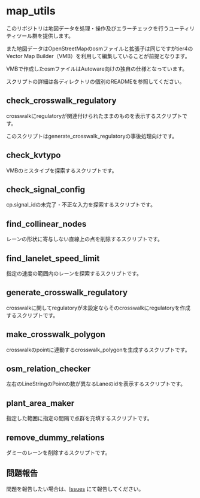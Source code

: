 # map_utils
このリポジトリは地図データを処理・操作及びエラーチェックを行うユーティリティツール群を提供します。

また地図データはOpenStreetMapのosmファイルと拡張子は同じですがtier4のVector Map Builder（VMB）を利用して編集していることが前提となります。

VMBで作成したosmファイルはAutoware向けの独自の仕様となっています。

スクリプトの詳細は各ディレクトリの個別のREADMEを参照してください。

## check_crosswalk_regulatory
crosswalkにregulatoryが関連付けられたままのものを表示するスクリプトです。

このスクリプトはgenerate_crosswalk_regulatoryの事後処理向けです。

## check_kvtypo
VMBのミスタイプを探索するスクリプトです。

## check_signal_config
cp.signal_idの未完了・不正な入力を探索するスクリプトです。

## find_collinear_nodes
レーンの形状に寄与しない直線上の点を削除するスクリプトです。

## find_lanelet_speed_limit
指定の速度の範囲内のレーンを探索するスクリプトです。

## generate_crosswalk_regulatory
crosswalkに関してregulatoryが未設定ならそのcrosswalkにregulatoryを作成するスクリプトです。

## make_crosswalk_polygon
crosswalkのpointに連動するcrosswalk_polygonを生成するスクリプトです。

## osm_relation_checker
左右のLineStringのPointの数が異なるLaneのidを表示するスクリプトです。

## plant_area_maker
指定した範囲に指定の間隔で点群を充填するスクリプトです。

## remove_dummy_relations
ダミーのレーンを削除するスクリプトです。


## 問題報告
問題を報告したい場合は、[Issues](https://github.com/saikocar/map_utils/issues) にて報告してください。
